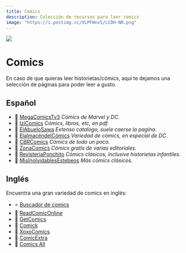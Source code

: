 ```yaml
---
title: Comics
description: Colección de recursos para leer comics
image: "https://i.postimg.cc/VLPFWnx5/LCDH-NR.png"
---
```


![](https://i.postimg.cc/y8HDZC3Q/comics.png)
# Comics
En caso de que quieras leer historietas/cómics, aquí te dejamos una selección de páginas para poder leer a gusto.

## Español

- 🍩 [MegaComicsTv3](https://megacomicstv3.blogspot.com/)
  *Cómics de Marvel y DC.*
- 🍩 [IziComics](https://www.izicomics.com/)
  *Cómics, libros, etc, en pdf.*
- 🍩 [ElAbueloSawa](https://www.elabuelosawa.org/)
  *Extenso catalogo, suele caerse la pagina.*
- 🍩 [ElalmacéndelCómics](http://elalmacendelcomics.blogspot.com/)
  *Variedad de cómics, en especial de DC.*
- 🍩 [CBRComics](https://cbrcomics.net/)
  *Cómics de todo un poco.*
- 🍩 [ZonaComics](https://zonacomics.com/)
  *Cómics gratis de varias editoriales.*
- 🍩 [RevisteriaPonchito](http://revisteriaponchito.com/)
  *Cómics clásicos, inclusive historietas infantiles.*
- 🍩 [MisInolvidablesEstebeos](http://misinolvidablestebeos.blogspot.com/)
  *Más cómics clásicos.*

## Inglés

Encuentra una gran variedad de comics en inglés:

- ⭐ [Buscador de comics](https://cse.google.com/cse?cx=006516753008110874046:p4hgytyrohg)
- 🍩 [ReadComicOnline](https://readcomiconline.li/)
- 🍩 [GetComics](https://getcomics.info/)
- 🍩 [Comick](https://comick.app/home)
- 🍩 [XoxoComics](https://xoxocomics.com/)
- 🍩 [ComicExtra](https://www.comicextra.com/)
- 🍩 [Comics All](https://comics-all.com/)
